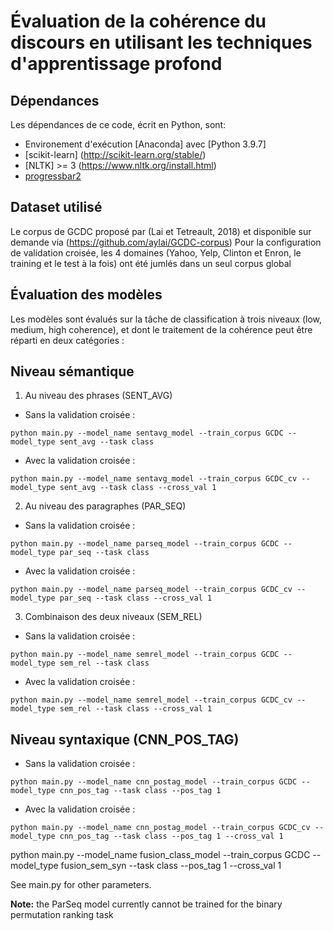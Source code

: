 # Évaluation de la cohérence du discours en utilisant les techniques d'apprentissage profond

## Dépendances

Les dépendances de ce code, écrit en Python, sont:
* Environement d'exécution [Anaconda] avec [Python 3.9.7]
* [scikit-learn] (http://scikit-learn.org/stable/)
* [NLTK] >= 3 (https://www.nltk.org/install.html)
* [progressbar2](https://pypi.org/project/progressbar2/)

## Dataset utilisé

Le corpus de GCDC proposé par (Lai et Tetreault, 2018) et disponible sur demande via (https://github.com/aylai/GCDC-corpus)
Pour la configuration de validation croisée, les 4 domaines (Yahoo, Yelp, Clinton et Enron, le training et le test à la fois) ont été jumlés dans un seul corpus global

## Évaluation des modèles

Les modèles sont évalués sur la tâche de classification à trois niveaux (low, medium, high coherence), et dont le traitement de la cohérence peut être réparti en deux catégories :

## Niveau sémantique

1) Au niveau des phrases (SENT_AVG)
* Sans la validation croisée :
```
python main.py --model_name sentavg_model --train_corpus GCDC --model_type sent_avg --task class
```
* Avec la validation croisée :
```
python main.py --model_name sentavg_model --train_corpus GCDC_cv --model_type sent_avg --task class --cross_val 1
```

2) Au niveau des paragraphes (PAR_SEQ)
* Sans la validation croisée :
```
python main.py --model_name parseq_model --train_corpus GCDC --model_type par_seq --task class
```
* Avec la validation croisée :
```
python main.py --model_name parseq_model --train_corpus GCDC_cv --model_type par_seq --task class --cross_val 1
```
3) Combinaison des deux niveaux (SEM_REL)
* Sans la validation croisée :
```
python main.py --model_name semrel_model --train_corpus GCDC --model_type sem_rel --task class
```

* Avec la validation croisée :
```
python main.py --model_name semrel_model --train_corpus GCDC_cv --model_type sem_rel --task class --cross_val 1
```

## Niveau syntaxique (CNN_POS_TAG)
* Sans la validation croisée :
```
python main.py --model_name cnn_postag_model --train_corpus GCDC --model_type cnn_pos_tag --task class --pos_tag 1
```

* Avec la validation croisée :
```
python main.py --model_name cnn_postag_model --train_corpus GCDC_cv --model_type cnn_pos_tag --task class --pos_tag 1 --cross_val 1
```
python main.py --model_name fusion_class_model --train_corpus GCDC --model_type fusion_sem_syn --task class --pos_tag 1 --cross_val 1

See main.py for other parameters.

**Note:** the ParSeq model currently cannot be trained for the binary permutation ranking task
